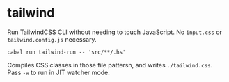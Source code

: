 # tailwind

Run TailwindCSS CLI without needing to touch JavaScript. No `input.css` or `tailwind.config.js` necessary.

```
cabal run tailwind-run -- 'src/**/.hs'
```

Compiles CSS classes in those file pattersn, and writes `./tailwind.css`. Pass `-w` to run in JIT watcher mode.
